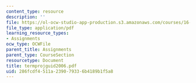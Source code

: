 ```yaml
---
content_type: resource
description: ''
file: https://ol-ocw-studio-app-production.s3.amazonaws.com/courses/16-423j-aerospace-biomedical-and-life-support-engineering-spring-2006/286fcdf4511a239079336b4189b1f5a8_termprojguid2006.pdf
file_type: application/pdf
learning_resource_types:
- Assignments
ocw_type: OCWFile
parent_title: Assignments
parent_type: CourseSection
resourcetype: Document
title: termprojguid2006.pdf
uid: 286fcdf4-511a-2390-7933-6b4189b1f5a8
---
```

